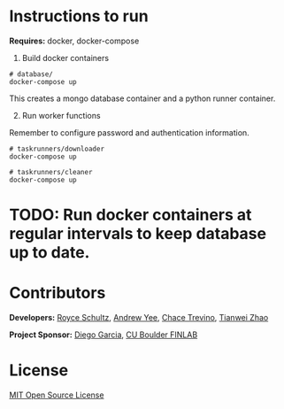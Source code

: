 # Instructions to run

**Requires:**
docker,
docker-compose

1. Build docker containers

```
# database/
docker-compose up
```
This creates a mongo database container and a python runner container.

2. Run worker functions

Remember to configure password and authentication information.

```
# taskrunners/downloader
docker-compose up

# taskrunners/cleaner
docker-compose up
```

# TODO: Run docker containers at regular intervals to keep database up to date.

# Contributors

**Developers:**
[Royce Schultz](https://github.com/royceschultz),
[Andrew Yee](https://github.com/AndrewYeeYee),
[Chace Trevino](https://github.com/chacetrev10),
[Tianwei Zhao](https://github.com/ZTWHHH)

**Project Sponsor:**
[Diego Garcia](https://www.colorado.edu/business/leeds-directory/faculty/diego-garcia),
[CU Boulder FINLAB](http://leeds-faculty.colorado.edu/AsafBernstein/NLP_FIN_LAB.html)

# License

[MIT Open Source License](LICENSE.txt)
